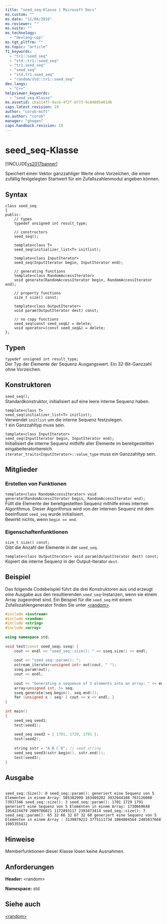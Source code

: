 ```yaml
---
title: "seed_seq-Klasse | Microsoft Docs"
ms.custom: ""
ms.date: "11/04/2016"
ms.reviewer: ""
ms.suite: ""
ms.technology: 
  - "devlang-cpp"
ms.tgt_pltfrm: ""
ms.topic: "article"
f1_keywords: 
  - "tr1::seed_seq"
  - "std::tr1::seed_seq"
  - "tr1.seed_seq"
  - "seed_seq"
  - "std.tr1.seed_seq"
  - "random/std::tr1::seed_seq"
dev_langs: 
  - "C++"
helpviewer_keywords: 
  - "seed_seq-Klasse"
ms.assetid: cba114f7-9ac6-4f2f-b773-9c84805401d6
caps.latest.revision: 19
author: "corob-msft"
ms.author: "corob"
manager: "ghogen"
caps.handback.revision: 19
---
```

# seed_seq-Klasse
[!INCLUDE[vs2017banner](../assembler/inline/includes/vs2017banner.md)]

Speichert einen Vektor ganzzahliger Werte ohne Vorzeichen, die einen zufällig festgelegten Startwert für ein Zufallszahlenmodul angeben können.  
  
## Syntax  
  
```  
class seed_seq  
{  
public:  
    // types  
    typedef unsigned int result_type;  
  
    // constructors  
    seed_seq();  
  
    template<class T>  
    seed_seq(initializer_list<T> initlist);  
  
    template<class InputIterator>  
    seed_seq(InputIterator begin, InputIterator end);  
  
    // generating functions  
    template<class RandomAccessIterator>  
    void generate(RandomAccessIterator begin, RandomAccessIterator end);  
  
    // property functions  
    size_t size() const;  
  
    template<class OutputIterator>  
    void param(OutputIterator dest) const;  
  
    // no copy functions  
    seed_seq(const seed_seq&) = delete;  
    void operator=(const seed_seq&) = delete;  
};  
```  
  
## Typen  
 `typedef unsigned int result_type;`   
Der Typ der Elemente der Sequenz Ausgangswert. Ein 32\-Bit\-Ganzzahl ohne Vorzeichen.  
  
## Konstruktoren  
 `seed_seq();`   
Standardkonstruktor, initialisiert auf eine leere interne Sequenz haben.  
  
 `template<class T>`   
 `seed_seq(initializer_list<T> initlist);`   
Verwendet `initlist` um die interne Sequenz festzulegen.  
`T` ein Ganzzahltyp muss sein.  
  
 `template<class InputIterator>`   
 `seed_seq(InputIterator begin, InputIterator end);`   
Initialisiert die interne Sequenz mithilfe aller Elemente im bereitgestellten eingabeiteratorbereich.  
`iterator_traits<InputIterator>::value_type` muss ein Ganzzahltyp sein.  
  
## Mitglieder  
  
### Erstellen von Funktionen  
 `template<class RandomAccessIterator> void generate(RandomAccessIterator begin, RandomAccessIterator end);`   
Füllt die Elemente der bereitgestellten Sequenz mithilfe eines internen Algorithmus. Dieser Algorithmus wird von der internen Sequenz mit dem beeinflusst `seed_seq` wurde initialisiert.  
Bewirkt nichts, wenn `begin == end`.  
  
### Eigenschaftenfunktionen  
 `size_t size() const;`   
Gibt die Anzahl der Elemente in der `seed_seq`.  
  
 `template<class OutputIterator> void param(OutputIterator dest) const;`   
Kopiert die interne Sequenz in der Output\-Iterator `dest`.  
  
## Beispiel  
 Das folgende Codebeispiel führt die drei Konstruktoren aus und erzeugt eine Ausgabe aus den resultierenden `seed_seq`\-Instanzen, wenn sie einem Array zugeordnet sind. Ein Beispiel für die `seed_seq` mit einem Zufallszahlengenerator finden Sie unter [\<random\>](../standard-library/random.md).  
  
```cpp  
#include <iostream>  
#include <random>  
#include <string>  
#include <array>  
  
using namespace std;  
  
void test(const seed_seq& sseq) {  
    cout << endl << "seed_seq::size(): " << sseq.size() << endl;  
  
    cout << "seed_seq::param(): ";  
    ostream_iterator<unsigned int> out(cout, " ");  
    sseq.param(out);  
    cout << endl;  
  
    cout << "Generating a sequence of 5 elements into an array: " << endl;  
    array<unsigned int, 5> seq;  
    sseq.generate(seq.begin(), seq.end());  
    for (unsigned x : seq) { cout << x << endl; }  
}  
  
int main()  
{  
    seed_seq seed1;  
    test(seed1);  
  
    seed_seq seed2 = { 1701, 1729, 1791 };  
    test(seed2);  
  
    string sstr = "A B C D"; // seed string  
    seed_seq seed3(sstr.begin(), sstr.end());  
    test(seed3);  
}  
```  
  
## Ausgabe  
  
```Output  
  
seed_seq::Size(): 0 seed_seq::param(): generiert eine Sequenz von 5 Elementen in einem Array: 505382999 163489202 3932644188 763126080 73937346 seed_seq::size(): 3 seed_seq::param(): 1701 1729 1791 generiert eine Sequenz von 5 Elementen in einem Array: 1730669648 1954224479 2809786021 1172893117 2393473414 seed_seq::size(): 7 seed_seq::param(): 65 32 66 32 67 32 68 generiert eine Sequenz von 5 Elementen in einem Array : 3139879222 3775111734 1084804564 2485037668 1985355432  
```  
  
## Hinweise  
 Memberfunktionen dieser Klasse lösen keine Ausnahmen.  
  
## Anforderungen  
 **Header:** \<random\>  
  
 **Namespace:** std  
  
## Siehe auch  
 [\<random\>](../standard-library/random.md)